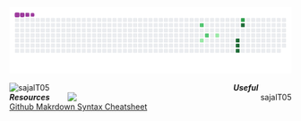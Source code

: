 <!-- snake eating contributions gif -->
![Contributions](https://github.com/sajalT05/sajalT05/blob/output/github-contribution-grid-snake.gif)

<div>
<p>
<!-- github statstics -->
<p align="left"><img align="left" src="https://github-readme-stats.vercel.app/api?username=sajalT05" alt="sajalT05" width="400" /></p>

<!-- github streaks -->
<p align="right"><img align="right" src="https://github-readme-streak-stats.herokuapp.com?user=sajalT05&stroke=79B8FF&border=00000053&fire=044289&ring=2188FFDF&currStreakLabel=044289" alt="sajalT05" width="400" /></p>
</p>
</div>

  
***Useful Resources***
[Github Makrdown Syntax Cheatsheet](https://github.com/sajalT05/repository/blob/main/resources/github-markdown-syntax.md)
